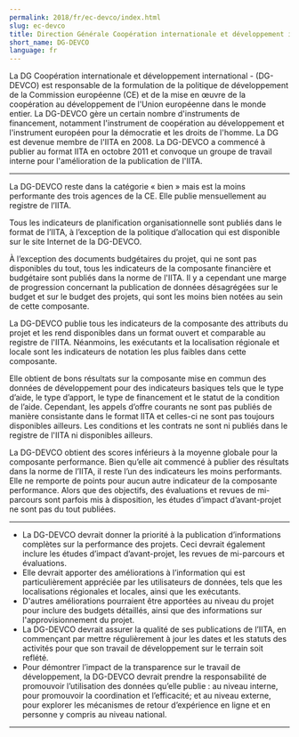 ```yaml
---
permalink: 2018/fr/ec-devco/index.html
slug: ec-devco
title: Direction Générale Coopération internationale et développement international de la Commission européenne (DG-DEVCO)
short_name: DG-DEVCO
language: fr
---
```


La DG Coopération internationale et développement international - (DG-DEVCO) est responsable de la formulation de la politique de développement de la Commission européenne (CE) et de la mise en œuvre de la coopération au développement de l'Union européenne dans le monde entier. La DG-DEVCO gère un certain nombre d'instruments de financement, notamment l'instrument de coopération au développement et l'instrument européen pour la démocratie et les droits de l'homme. La DG est devenue membre de l'IITA en 2008. La DG-DEVCO a commencé à publier au format IITA en octobre 2011 et convoque un groupe de travail interne pour l'amélioration de la publication de l'IITA.

---

La DG-DEVCO reste dans la catégorie « bien » mais est la moins performante des trois agences de la CE. Elle publie mensuellement au registre de l’IITA.

Tous les indicateurs de planification organisationnelle sont publiés dans le format de l’IITA, à l’exception de la politique d’allocation qui est disponible sur le site Internet de la DG-DEVCO.

À l’exception des documents budgétaires du projet, qui ne sont pas disponibles du tout, tous les indicateurs de la composante financière et budgétaire sont publiés dans la norme de l'IITA. Il y a cependant une marge de progression concernant la publication de données désagrégées sur le budget et sur le budget des projets, qui sont les moins bien notées au sein de cette composante.

La DG-DEVCO publie tous les indicateurs de la composante des attributs du projet et les rend disponibles dans un format ouvert et comparable au registre de l'IITA. Néanmoins, les exécutants et la localisation régionale et locale sont les indicateurs de notation les plus faibles dans cette composante.

Elle obtient de bons résultats sur la composante mise en commun des données de développement pour des indicateurs basiques tels que le type d’aide, le type d’apport, le type de financement et le statut de la condition de l’aide. Cependant, les appels d’offre courants ne sont pas publiés de manière consistante dans le format IITA et celles-ci ne sont pas toujours disponibles ailleurs. Les conditions et les contrats ne sont ni publiés dans le registre de l'IITA ni disponibles ailleurs.

La DG-DEVCO obtient des scores inférieurs à la moyenne globale pour la composante performance. Bien qu’elle ait commencé à publier des résultats dans la norme de l’IITA, il reste l’un des indicateurs les moins performants. Elle ne remporte de points pour aucun autre indicateur de la composante performance. Alors que des objectifs, des évaluations et revues de mi-parcours sont parfois mis à disposition, les études d’impact d’avant-projet ne sont pas du tout publiées.

---

 * La DG-DEVCO devrait donner la priorité à la publication d’informations complètes sur la performance des projets. Ceci devrait également inclure les études d’impact d’avant-projet, les revues de mi-parcours et évaluations.
 * Elle devrait apporter des améliorations à l’information qui est particulièrement appréciée par les utilisateurs de données, tels que les localisations régionales et locales, ainsi que les exécutants.
 * D'autres améliorations pourraient être apportées au niveau du projet pour inclure des budgets détaillés, ainsi que des informations sur l'approvisionnement du projet.
 * La DG-DEVCO devrait assurer la qualité de ses publications de l’IITA, en commençant par mettre régulièrement à jour les dates et les statuts des activités pour que son travail de développement sur le terrain soit reflété.
 * Pour démontrer l’impact de la transparence sur le travail de développement, la DG-DEVCO devrait prendre la responsabilité de promouvoir l’utilisation des données qu’elle publie : au niveau interne, pour promouvoir la coordination et l’efficacité; et au niveau externe, pour explorer les mécanismes de retour d’expérience en ligne et en personne y compris au niveau national.

---
